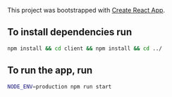 This project was bootstrapped with [Create React App](https://github.com/facebookincubator/create-react-app).

## To install dependencies run
```bash
npm install && cd client && npm install && cd ../
```

## To run the app, run
```bash
NODE_ENV=production npm run start
```
